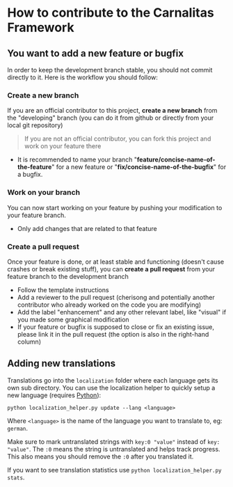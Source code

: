 # How to contribute to the Carnalitas Framework

## You want to add a new feature or bugfix

In order to keep the development branch stable, you should not commit directly to it. Here is the workflow you should follow:

### Create a new branch

If you are an official contributor to this project, **create a new branch** from the "developing" branch (you can do it from github or directly from your local git repository)
> If you are not an official contributor, you can fork this project and work on your feature there

- It is recommended to name your branch "**feature/concise-name-of-the-feature**" for a new feature or "**fix/concise-name-of-the-bugfix**" for a bugfix.

### Work on your branch

You can now start working on your feature by pushing your modification to your feature branch.

- Only add changes that are related to that feature

### Create a pull request

Once your feature is done, or at least stable and functioning (doesn't cause crashes or break existing stuff), you can **create a pull request** from your feature branch to the development branch

- Follow the template instructions
- Add a reviewer to the pull request (cherisong and potentially another contributor who already worked on the code you are modifying)
- Add the label "enhancement" and any other relevant label, like "visual" if you made some graphical modification
- If your feature or bugfix is supposed to close or fix an existing issue, please link it in the pull request (the option is also in the right-hand column)

## Adding new translations

Translations go into the `localization` folder where each language gets its own sub directory. You can use the localization helper to quickly setup a new language (requires [Python](https://www.python.org/)):

```shell
python localization_helper.py update --lang <language>
```

Where `<language>` is the name of the language you want to translate to, eg: `german`.

Make sure to mark untranslated strings with `key:0 "value"` instead of `key: "value"`. The `:0` means the string is untranslated and helps track progress. This also means you should remove the `:0` after you translated it.

If you want to see translation statistics use `python localization_helper.py stats`.
